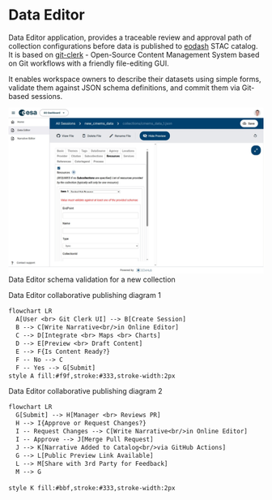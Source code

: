 # Data Editor

Data Editor application, provides a traceable review and approval path of collection configurations before data is published to [eodash](https://eodash.org) STAC catalog.
It is based on [git-clerk](https://github.com/EOX-A/git-clerk) - Open-Source Content Management System based on Git workflows with a friendly file-editing GUI.

It enables workspace owners to describe their datasets using simple forms, validate them against JSON schema definitions, and commit them via Git-based sessions.

![data_editor](assets/data_editor.png)
Data Editor schema validation for a new collection

Data Editor collaborative publishing diagram 1
```{mermaid}
flowchart LR
  A[User <br> Git Clerk UI] --> B[Create Session]
  B --> C[Write Narrative<br/>in Online Editor]
  C --> D[Integrate <br> Maps <br> Charts]
  D --> E[Preview <br> Draft Content]
  E --> F{Is Content Ready?}
  F -- No --> C
  F -- Yes --> G[Submit]
style A fill:#f9f,stroke:#333,stroke-width:2px
```

Data Editor collaborative publishing diagram 2
```{mermaid}
flowchart LR
  G[Submit] --> H[Manager <br> Reviews PR]
  H --> I{Approve or Request Changes?}
  I -- Request Changes --> C[Write Narrative<br/>in Online Editor]
  I -- Approve --> J[Merge Pull Request]
  J --> K[Narrative Added to Catalog<br/>via GitHub Actions]
  G --> L[Public Preview Link Available]
  L --> M[Share with 3rd Party for Feedback]
  M --> G

style K fill:#bbf,stroke:#333,stroke-width:2px
```
